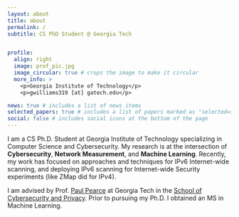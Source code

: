 ```yaml
---
layout: about
title: about
permalink: /
subtitle: CS PhD Student @ Georgia Tech


profile:
  align: right
  image: prof_pic.jpg
  image_circular: true # crops the image to make it circular
  more_info: >
    <p>Georgia Institute of Technology</p>
    <p>gwilliams319 [at] gatech.edu</p> 

news: true # includes a list of news items
selected_papers: true # includes a list of papers marked as "selected={true}"
social: false # includes social icons at the bottom of the page
---
```


I am a CS Ph.D. Student at Georgia Institute of Technology specializing in Computer Science and Cybersecurity. My research is at the intersection of **Cybersecurity**, **Network Measurement**, and **Machine Learning**. Recently, my work has focused on approaches and techniques for IPv6 Internet-wide scanning, and deploying IPv6 scanning for Internet-wide Security experiments (like ZMap did for IPv4).  



I am advised by Prof. [Paul Pearce](https://faculty.cc.gatech.edu/~pearce/) at Georgia Tech in the [School of Cybersecurity and Privacy](https://scp.cc.gatech.edu/). Prior to pursuing my Ph.D. I obtained an MS in Machine Learning. 

